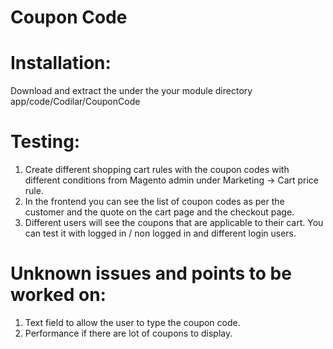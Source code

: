 # Coupon Code

# Installation:
Download and extract the under the your module directory app/code/Codilar/CouponCode

# Testing:
1. Create different shopping cart rules with the coupon codes with different conditions from Magento admin under Marketing -> Cart price rule.
2. In the frontend you can see the list of coupon codes as per the customer and the quote on the cart page and the checkout page.
3. Different users will see the coupons that are applicable to their cart. You can test it with logged in / non logged in and different login users.

# Unknown issues and points to be worked on:
1. Text field to allow the user to type the coupon code.
2. Performance if there are lot of coupons to display.
